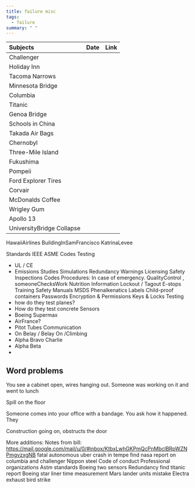 ```yaml
---
title: failure misc
tags:
  - failure
summary: " "
---
```


| Subjects          | Date | Link |
|:------------------|:-----|:-----|
| Challenger        |      |      |
| Holiday Inn       |      |      |
| Tacoma Narrows    |      |      |
| Minnesota Bridge  |      |      |
| Columbia          |      |      |
| Titanic           |      |      |
| Genoa Bridge      |      |      |
| Schools in China  |      |      |
| Takada Air Bags   |      |      |
| Chernobyl         |      |      |
| Three-Mile Island |      |      |
| Fukushima         |      |      |
| Pompeii           |      |      |
|Ford Explorer Tires|
|Corvair|
|McDonalds Coffee|
|Wrigley Gum|
| Apollo 13|
UniversityBridge Collapse|
HawaiiAirlines
BuildingInSamFrancisco
KatrinaLevee

Standards
IEEE
ASME Codes
Testing
  * UL / CE
  * Emissions
Studies
Simulations
Redundancy
Warnings
Licensing
Safety Inspections
Codes
Procedures: In case of emergency.
QualityControl , someoneChecksWork
Nutrition Information
Lockout / Tagout
E-stops
Training
Safety Manuals
MSDS
Phenalkenatics
Labels
Child-proof containers
Passwords
Encryption & Permissions
Keys & Locks
Testing
* how do they test planes?
* How do they test concrete
Sensors
* Boeing Supermax
* AirFrance?
* Pitot Tubes
Communication
* On Belay / Belay On /Climbing
* Alpha Bravo Charlie
* Alpha Beta 
* 

## Word problems

You see a cabinet open, wires hanging out.  Someone was working on it and went to lunch

Spill on the floor

Someone comes into your office with a bandage.  You ask how it happened. They

Construction going on, obstructs the door


More additions:
Notes from bill: https://mail.google.com/mail/u/0/#inbox/KtbxLwhGKPmQcPnMbclBRpWZNPmgvzxgNB
fatal autonomous uber crash in tempe
find nasa report on columbia and challenger
Nippon steel
Code of conduct
Professional organizations
Astm standards
Boeing two sensors
Redundancy
find titanic report
Boeing star liner time measurement
Mars lander units mistake
Electra exhaust bird strike


